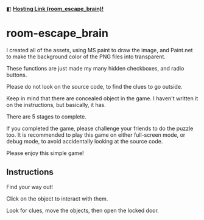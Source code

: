◧ [**Hosting Link (room_escape_brain)!**](http://philander.pythonanywhere.com)
# room-escape_brain
I created all of the assets, using MS paint to draw the image, and Paint.net to make the background color of the PNG files into transparent.

These functions are just made my many hidden checkboxes, and radio buttons.

Please do not look on the source code, to find the clues to go outside.

Keep in mind that there are concealed object in the game. I haven't written it on the instructions, but basically, it has.

There are 5 stages to complete.

If you completed the game, please challenge your friends to do the puzzle too. It is recommended to play this game on either full-screen mode, or debug mode, to avoid accidentally looking at the source code.

Please enjoy this simple game!

## Instructions

Find your way out!

Click on the object to interact with them.

Look for clues, move the objects, then open the locked door.
